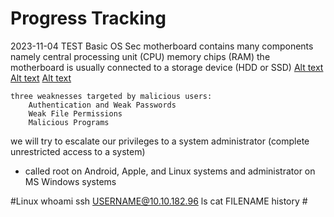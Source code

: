 # Progress Tracking

2023-11-04 TEST
Basic OS Sec
motherboard contains many components namely
 central processing unit (CPU)
 memory chips (RAM) 
 the motherboard is usually connected to a storage device (HDD or SSD)
    [Alt text](image.png)
    [Alt text](image-1.png)
    [Alt text](image-2.png)

    three weaknesses targeted by malicious users:
        Authentication and Weak Passwords
        Weak File Permissions
        Malicious Programs

we will try to escalate our privileges to a system administrator (complete unrestricted access to a system)
- called root on Android, Apple, and Linux systems and administrator on MS Windows systems 

#Linux
whoami
ssh USERNAME@10.10.182.96
ls
cat FILENAME
history #